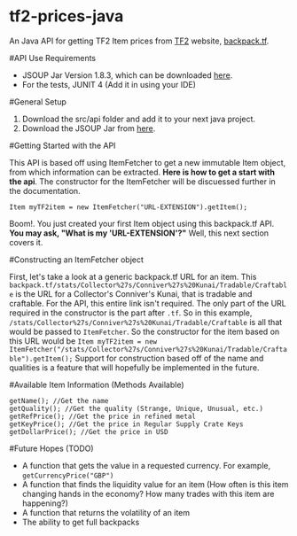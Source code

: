 # tf2-prices-java
An Java API for getting TF2 Item prices from [TF2](http://www.teamfortress.com) website, [backpack.tf](http://www.backpack.tf).

#API Use Requirements
- JSOUP Jar Version 1.8.3, which can be downloaded [here](http://jsoup.org/packages/jsoup-1.8.3.jar).
- For the tests, JUNIT 4 (Add it in using your IDE)

#General Setup

1. Download the src/api folder and add it to your next java project.
2. Download the JSOUP Jar from [here](http://jsoup.org/packages/jsoup-1.8.3.jar).

#Getting Started with the API

This API is based off using ItemFetcher to get a new immutable Item object, from which information can be extracted.  **Here is how to get a start with the api**.  The constructor for the ItemFetcher will be discuessed further in the documentation.

```
Item myTF2item = new ItemFetcher("URL-EXTENSION").getItem();
```

Boom!.  You just created your first Item object using this backpack.tf API.  **You may ask, "What is my 'URL-EXTENSION'?"** Well, this next section covers it.

#Constructing an ItemFetcher object

First, let's take a look at a generic backpack.tf URL for an item.  This `backpack.tf/stats/Collector%27s/Conniver%27s%20Kunai/Tradable/Craftable` is the URL for a Collector's Conniver's Kunai, that is tradable and craftable.  For the API, this entire link isn't required.  The only part of the URL required in the constructor is the part after `.tf`.  So in this example, `/stats/Collector%27s/Conniver%27s%20Kunai/Tradable/Craftable` is all that would be passed to `ItemFetcher`.  So the constructor for the item based on this URL would be `Item myTF2item = new ItemFetcher("/stats/Collector%27s/Conniver%27s%20Kunai/Tradable/Craftable").getItem();`  Support for construction based off of the name and qualities is a feature that will hopefully be implemented in the future.

#Available Item Information (Methods Available)

```
getName(); //Get the name
getQuality(); //Get the quality (Strange, Unique, Unusual, etc.)
getRefPrice(); //Get the price in refined metal
getKeyPrice(); //Get the price in Regular Supply Crate Keys
getDollarPrice(); //Get the price in USD
```

#Future Hopes (TODO)
- A function that gets the value in a requested currency.  For example, `getCurrencyPrice("GBP")`
- A function that finds the liquidity value for an item (How often is this item changing hands in the economy?  How many trades with this item are happening?) 
- A function that returns the volatility of an item 
- The ability to get full backpacks






